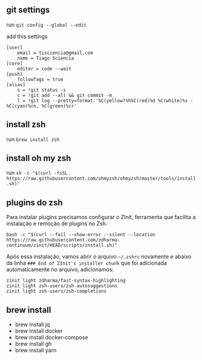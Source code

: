 ## git settings 

run `git config --global --edit`

add this settings

```
[user]
    email = tisciencia@gmail.com
    name = Tiago Sciencia
[core]
    editor = code --wait
[push]
    followTags = true
[alias]
    s = !git status -s
    c = !git add --all && git commit -m
    l = !git log --pretty=format:'%C(yellow)%h%C(red)%d %C(white)%s - %C(cyan)%cn, %C(green)%cr'
```


## install zsh

run `brew install zsh`


## install oh my zsh

run `sh -c "$(curl -fsSL https://raw.githubusercontent.com/ohmyzsh/ohmyzsh/master/tools/install.sh)"`


## plugins do zsh

Para instalar plugins precisamos configurar o ZInit, ferramenta que facilita a instalação e remoção de plugins no Zsh.

`bash -c "$(curl --fail --show-error --silent --location https://raw.githubusercontent.com/zdharma-continuum/zinit/HEAD/scripts/install.sh)"`

Após essa instalação, vamos abrir o arquivo `~/.zshrc` novamente e abaixo da linha `### End of ZInit's installer chunk` que foi adicionada automaticamente no arquivo, adicionamos:

```
zinit light zdharma/fast-syntax-highlighting
zinit light zsh-users/zsh-autosuggestions
zinit light zsh-users/zsh-completions
```

## brew install

* brew install jq
* brew install docker
* brew install docker-compose
* brew install gh
* brew install yarn
